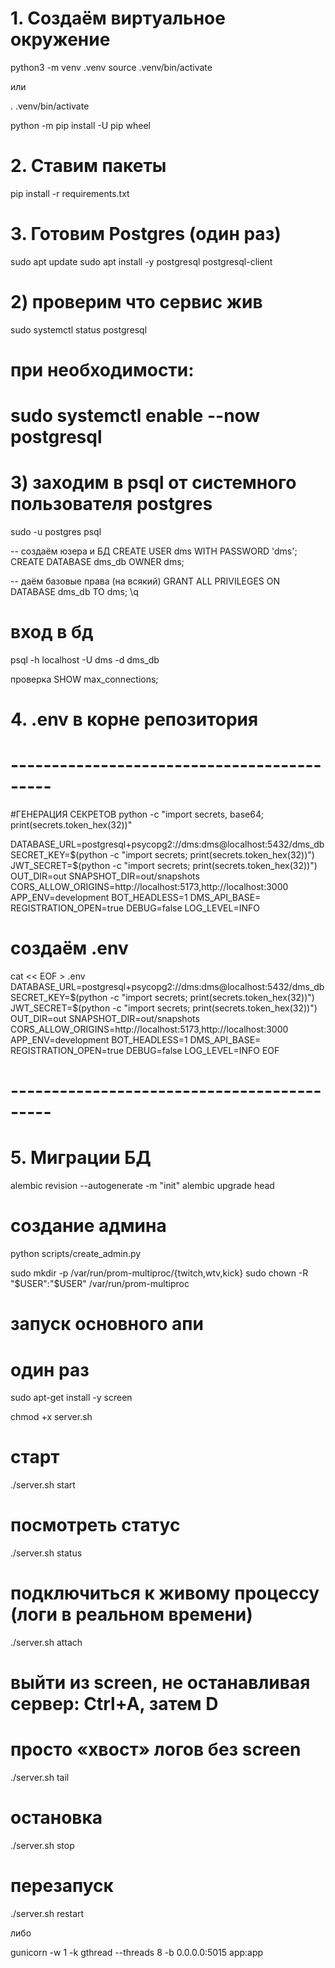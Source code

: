 # 1. Создаём виртуальное окружение
python3 -m venv .venv
source .venv/bin/activate

или

. .venv/bin/activate

python -m pip install -U pip wheel

# 2. Ставим пакеты 

pip install -r requirements.txt


# 3. Готовим Postgres (один раз)
sudo apt update
sudo apt install -y postgresql postgresql-client

# 2) проверим что сервис жив
sudo systemctl status postgresql
# при необходимости:
# sudo systemctl enable --now postgresql

# 3) заходим в psql от системного пользователя postgres
sudo -u postgres psql

-- создаём юзера и БД
CREATE USER dms WITH PASSWORD 'dms';
CREATE DATABASE dms_db OWNER dms;

-- даём базовые права (на всякий)
GRANT ALL PRIVILEGES ON DATABASE dms_db TO dms;
\q




# вход в бд
psql -h localhost -U dms -d dms_db 

проверка SHOW max_connections;

# 4. .env в корне репозитория
# -------------------------------------------
#ГЕНЕРАЦИЯ СЕКРЕТОВ python -c "import secrets, base64; print(secrets.token_hex(32))"

DATABASE_URL=postgresql+psycopg2://dms:dms@localhost:5432/dms_db
SECRET_KEY=$(python -c "import secrets; print(secrets.token_hex(32))")
JWT_SECRET=$(python -c "import secrets; print(secrets.token_hex(32))")
OUT_DIR=out
SNAPSHOT_DIR=out/snapshots
CORS_ALLOW_ORIGINS=http://localhost:5173,http://localhost:3000
APP_ENV=development
BOT_HEADLESS=1
DMS_API_BASE=
REGISTRATION_OPEN=true
DEBUG=false
LOG_LEVEL=INFO

# создаём .env
cat << EOF > .env
DATABASE_URL=postgresql+psycopg2://dms:dms@localhost:5432/dms_db
SECRET_KEY=$(python -c "import secrets; print(secrets.token_hex(32))")
JWT_SECRET=$(python -c "import secrets; print(secrets.token_hex(32))")
OUT_DIR=out
SNAPSHOT_DIR=out/snapshots
CORS_ALLOW_ORIGINS=http://localhost:5173,http://localhost:3000
APP_ENV=development
BOT_HEADLESS=1
DMS_API_BASE=
REGISTRATION_OPEN=true
DEBUG=false
LOG_LEVEL=INFO
EOF

# -------------------------------------------

# 5. Миграции БД

alembic revision --autogenerate -m "init"
alembic upgrade head

# создание админа
python scripts/create_admin.py


sudo mkdir -p /var/run/prom-multiproc/{twitch,wtv,kick}
sudo chown -R "$USER":"$USER" /var/run/prom-multiproc


# запуск основного апи
# один раз
sudo apt-get install -y screen



chmod +x server.sh

# старт
./server.sh start

# посмотреть статус
./server.sh status

# подключиться к живому процессу (логи в реальном времени)
./server.sh attach
# выйти из screen, не останавливая сервер: Ctrl+A, затем D

# просто «хвост» логов без screen
./server.sh tail

# остановка
./server.sh stop

# перезапуск
./server.sh restart


либо

gunicorn -w 1 -k gthread --threads 8 -b 0.0.0.0:5015 app:app
